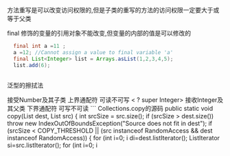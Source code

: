 方法重写是可以改变访问权限的,但是子类的重写的方法的访问权限一定要大于或等于父类

final 修饰的变量的引用对象不能改变,但变量的内部的值是可以修改的

```java
  final int a =11 ;
  a =12; //Cannot assign a value to final variable 'a'
  final List<Integer> list = Arrays.asList(1,2,3,4,5);
  list.add(6);
        
```

泛型的擦拭法

<? extend Number>  接受Number及其子类 上界通配符 可读不可写

< ? super Integer>     接收Integer及其父类  下界通配符 可写不可读  

```
 Collections.copy的源码
 public static <T> void copy(List<? super T> dest, List<? extends T> src) {
        int srcSize = src.size();
        if (srcSize > dest.size())
            throw new IndexOutOfBoundsException("Source does not fit in dest");

        if (srcSize < COPY_THRESHOLD ||
            (src instanceof RandomAccess && dest instanceof RandomAccess)) {
            for (int i=0; i<srcSize; i++)
                dest.set(i, src.get(i));
        } else {
            ListIterator<? super T> di=dest.listIterator();
            ListIterator<? extends T> si=src.listIterator();
            for (int i=0; i<srcSize; i++) {
                di.next();
                di.set(si.next());
            }
        }
    }
```

```
Properties 本质是 hashtable 历史遗留原因

Properties properties = new Properties();
/开头表示读取classpath下的文件
properties.load(test1.class.getResourceAsStream("/**"));
```
